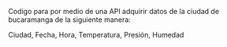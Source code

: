 Codigo para por medio de una API adquirir datos de la ciudad de bucaramanga de la siguiente manera:

Ciudad, Fecha, Hora, Temperatura, Presión, Humedad